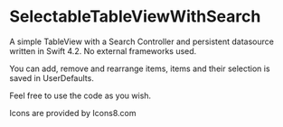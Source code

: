 # SelectableTableViewWithSearch

A simple TableView with a Search Controller and persistent datasource written in Swift 4.2. No external frameworks used.

You can add, remove and rearrange items, items and their selection is saved in UserDefaults.

Feel free to use the code as you wish.

Icons are provided by Icons8.com
